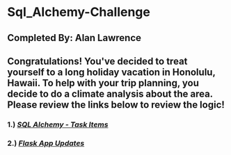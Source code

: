 # Sql_Alchemy-Challenge
## **Completed By: Alan Lawrence** <br>
## Congratulations! You've decided to treat yourself to a long holiday vacation in Honolulu, Hawaii. To help with your trip planning, you decide to do a climate analysis about the area. Please review the links below to review the logic!

### 1.) ***[SQL Alchemy - Task Items](https://github.com/AlanBigData/sqlalchemy-challenge/raw/main/SurfsUp/climate_starter.ipynb)***<br>

### 2.) ***[Flask App Updates](https://github.com/AlanBigData/sqlalchemy-challenge/raw/main/SurfsUp/app.py)***<br>

